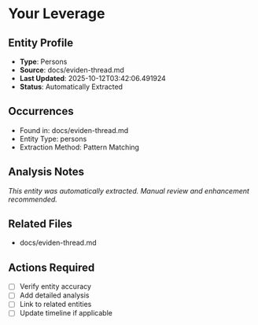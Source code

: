 # Your Leverage

## Entity Profile
- **Type**: Persons
- **Source**: docs/eviden-thread.md
- **Last Updated**: 2025-10-12T03:42:06.491924
- **Status**: Automatically Extracted

## Occurrences
- Found in: docs/eviden-thread.md
- Entity Type: persons
- Extraction Method: Pattern Matching

## Analysis Notes
*This entity was automatically extracted. Manual review and enhancement recommended.*

## Related Files
- docs/eviden-thread.md

## Actions Required
- [ ] Verify entity accuracy
- [ ] Add detailed analysis
- [ ] Link to related entities
- [ ] Update timeline if applicable

